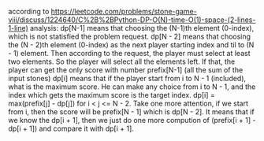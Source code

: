 according to https://leetcode.com/problems/stone-game-viii/discuss/1224640/C%2B%2BPython-DP-O(N)-time-O(1)-space-(2-lines-1-line) analysis:
dp[N-1] means that choosing the (N-1)th element (0-index), which is not statisfied the problem request.
dp[N - 2] means that choosing the (N - 2)th element (0-index) as the next player starting index and til to (N - 1) element.
    Then according to the request, the player must select at least two elements. So the player will select all the elements left.
    If that, the player can get the only score with number prefix[N-1] (all the sum of the input stones)
dp[i] means that if the player start from i to N - 1 (included), what is the maximum score. He can make any choice from i to N - 1,
    and the index which gets the maximum score is the target index. dp[i] = max(prefix[j] - dp[j]) for i < j <= N - 2.
    Take one more attention, if we start from i, then the score will be prefix[N - 1] which is dp[N - 2]. It means that if we know the dp[i + 1],
    then we just do one more compution of (prefix[i + 1] - dp[i + 1]) and compare it with dp[i + 1].